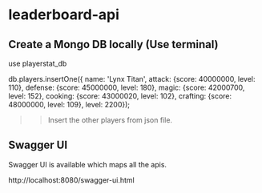 # leaderboard-api

Create a Mongo DB locally (Use terminal)
-------------------------

use playerstat_db

db.players.insertOne({ name: 'Lynx Titan', attack: {score: 40000000, level: 110}, defense: {score: 45000000, level: 180}, magic: {score: 42000700, level: 152}, cooking: {score: 43000020, level: 102}, crafting: {score: 48000000, level: 109}, level: 2200});


>> Insert the other players from json file.

Swagger UI
----------

Swagger UI is available which maps all the apis.

http://localhost:8080/swagger-ui.html
